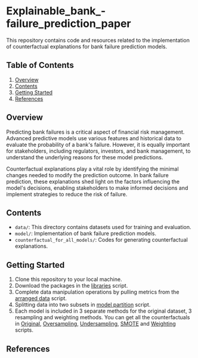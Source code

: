 # Explainable_bank_-failure_prediction_paper

This repository contains code and resources related to the implementation of counterfactual explanations for bank failure prediction models.

## Table of Contents

1. [Overview](#overview)
2. [Contents](#contents)
3. [Getting Started](#getting-started)
4. [References](#references)

## Overview <a name="overview"></a>

Predicting bank failures is a critical aspect of financial risk management. Advanced predictive models use various features and historical data to evaluate the probability of a bank's failure. However, it is equally important for stakeholders, including regulators, investors, and bank management, to understand the underlying reasons for these model predictions.

Counterfactual explanations play a vital role by identifying the minimal changes needed to modify the prediction outcome. In bank failure prediction, these explanations shed light on the factors influencing the model's decisions, enabling stakeholders to make informed decisions and implement strategies to reduce the risk of failure.

## Contents <a name="contents"></a>

- `data/`: This directory contains datasets used for training and evaluation.
- `model/`: Implementation of bank failure prediction models.
- `counterfactual_for_all_models/`: Codes for generating counterfactual explanations.

## Getting Started  <a name="getting-started"></a>

1. Clone this repository to your local machine.
2. Download the packages in the [libraries](https://github.com/seymagnn/UYIK2024_Counterfactual_Explanations_of_Bank_Failure_Prediction_Models/blob/main/libraries.R) script.
3. Complete data manipulation operations by pulling metrics from the [arranged data](https://github.com/seymagnn/UYIK2024_Counterfactual_Explanations_of_Bank_Failure_Prediction_Models/blob/main/data/arranging_data.R) script.
4. Splitting data into two subsets in [model partition](https://github.com/seymagnn/UYIK2024_Counterfactual_Explanations_of_Bank_Failure_Prediction_Models/blob/main/model/model_partition.R) script.
5. Each model is included in 3 separate methods for the original dataset, 3 resampling and weighting methods. You can get all the counterfactuals in [Original](https://github.com/seymagnn/Counterfactual_Explanations_of_Bank_Failure_Prediction_Models/tree/main/counterfactuals_for_all_models/original), [Oversampling](https://github.com/seymagnn/Counterfactual_Explanations_of_Bank_Failure_Prediction_Models/tree/main/counterfactuals_for_all_models/oversampling), [Undersampling](https://github.com/seymagnn/Counterfactual_Explanations_of_Bank_Failure_Prediction_Models/tree/main/counterfactuals_for_all_models/undersampling), [SMOTE](https://github.com/seymagnn/Counterfactual_Explanations_of_Bank_Failure_Prediction_Models/tree/main/counterfactuals_for_all_models/smote) and [Weighting](https://github.com/seymagnn/Counterfactual_Explanations_of_Bank_Failure_Prediction_Models/tree/main/counterfactuals_for_all_models/weighting) scripts.

## References  <a name="references"></a>
